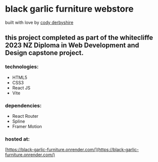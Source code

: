 # black garlic furniture webstore
built with love by [cody derbyshire](https://codyderbyshire.com)

## this project completed as part of the whitecliffe 2023 NZ Diploma in Web Development and Design capstone project.

### technologies: 
- HTML5
- CSS3
- React JS
- Vite

### dependencies:
- React Router
- Spline
- Framer Motion

### hosted at:
[https://black-garlic-furniture.onrender.com/](https://black-garlic-furniture.onrender.com/)

